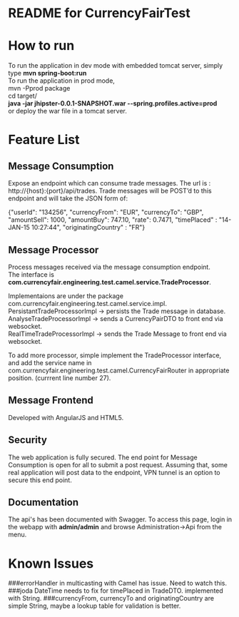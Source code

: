 README for CurrencyFairTest
==========================
# How to run 
To run the application in dev mode with embedded tomcat server, simply type <b>mvn spring-boot:run</b><br>
To run the application in prod mode, <br>
mvn -Pprod package<br>
cd target/<br>
<b>java -jar jhipster-0.0.1-SNAPSHOT.war --spring.profiles.active=prod</b> <br>
or deploy the war file in a tomcat server. 

# Feature List
## Message Consumption
  Expose an endpoint which can consume trade messages. The url is : http://{host}:{port}/api/trades.
  Trade messages will be POST’d to this endpoint and will take the JSON form of:

{"userId": "134256", "currencyFrom": "EUR", "currencyTo": "GBP", "amountSell": 1000, "amountBuy": 747.10, "rate": 0.7471, "timePlaced" : "14-JAN-15 10:27:44", "originatingCountry" : "FR"}

## Message Processor
Process messages received via the message consumption endpoint.<br>
The interface is <b>com.currencyfair.engineering.test.camel.service.TradeProcessor</b>.

Implementaions are under the package com.currencyfair.engineering.test.camel.service.impl.<br>
PersistantTradeProcessorImpl -> persists the Trade message in database.<br>
AnalyseTradeProcessorImpl -> sends a CurrencyPairDTO to front end via websocket. <br>
RealTimeTradeProcessorImpl -> sends the Trade Message to front end via websocket.<br>

To add more processor, simple implement the TradeProcessor interface, and add the service name in com.currencyfair.engineering.test.camel.CurrencyFairRouter in appropriate position. (currrent line number 27).

## Message Frontend
Developed with AngularJS and HTML5. 

## Security
The web application is fully secured. The end point for Message Consumption is open for all to submit a post request. Assuming that, some real application will post data to the endpoint, VPN tunnel is an option to secure this end point.

## Documentation 
The api's has been documented with Swagger. To access this page, login in the webapp with <b>admin/admin</b> and browse Administration->Api from the menu.

# Known Issues
###errorHandler in multicasting with Camel has issue. Need to watch this.
###joda DateTime needs to fix for timePlaced in TradeDTO. implemented with String.
###currencyFrom, currencyTo and originatingCountry are simple String, maybe a lookup table for validation is better.


